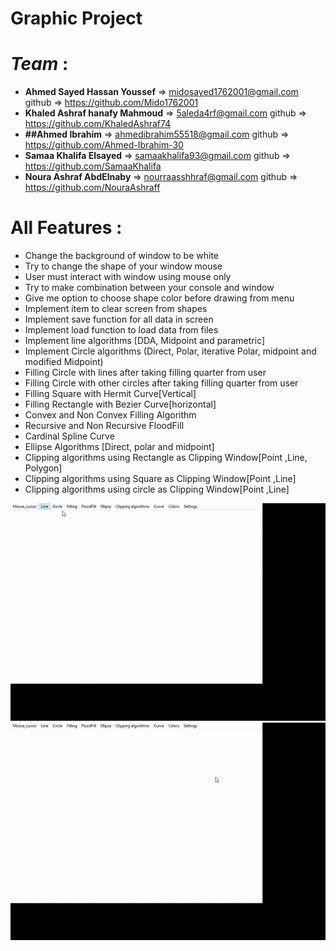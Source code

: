 # Graphic Project
# *Team* :<br>
-  **Ahmed Sayed Hassan Youssef** => midosayed1762001@gmail.com   <tr> github => https://github.com/Mido1762001 <br>
-  **Khaled Ashraf hanafy Mahmoud** =>  5aleda4rf@gmail.com        github => https://github.com/KhaledAshraf74 <br> 
-  **##Ahmed Ibrahim** => ahmedibrahim55518@gmail.com    github => https://github.com/Ahmed-Ibrahim-30 <br> 
-  **Samaa Khalifa Elsayed** =>  samaakhalifa93@gmail.com      github => https://github.com/SamaaKhalifa <br> 
-  **Noura Ashraf AbdElnaby** => nourraasshhraf@gmail.com      github =>  https://github.com/NouraAshraff<br> 

# All Features : 
- Change the background of window to be white
- Try to change the shape of your window mouse
- User must interact with window using mouse only 
- Try to make combination between your console and window 
- Give me option to choose shape color before drawing from menu
- Implement item to clear screen from shapes
- Implement save function for all data in screen 
- Implement load function to load data from files
- Implement line algorithms [DDA, Midpoint and parametric]
- Implement Circle algorithms (Direct, Polar, iterative Polar, midpoint and 
modified Midpoint)
- Filling Circle with lines after taking filling quarter from user
- Filling Circle with other circles after taking filling quarter from user
- Filling Square with Hermit Curve[Vertical]
- Filling Rectangle with Bezier Curve[horizontal]
- Convex and Non Convex Filling Algorithm 
- Recursive and Non Recursive FloodFill
- Cardinal Spline Curve
- Ellipse Algorithms [Direct, polar and midpoint]
- Clipping algorithms using Rectangle as Clipping Window[Point ,Line, Polygon] 
- Clipping algorithms using Square as Clipping Window[Point ,Line]
- Clipping algorithms using circle as Clipping Window[Point ,Line]

![This is an image](https://github.com/Ahmed-Ibrahim-30/Graphics-Project/blob/master/screee1.gif?raw=true)
![This is an image](https://github.com/Ahmed-Ibrahim-30/Graphics-Project/blob/master/screen2.gif?raw=true)

